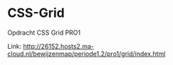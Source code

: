 # CSS-Grid
Opdracht CSS Grid PRO1

Link: http://26152.hosts2.ma-cloud.nl/bewijzenmap/periode1.2/pro1/grid/index.html
